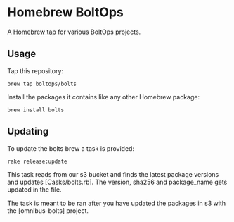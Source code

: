 # Homebrew BoltOps

A [Homebrew tap] for various BoltOps projects.

[Homebrew tap]: https://github.com/Homebrew/brew/blob/master/docs/brew-tap.md

## Usage

Tap this repository:

    brew tap boltops/bolts

Install the packages it contains like any other Homebrew package:

    brew install bolts

## Updating

To update the bolts brew a task is provided:

```shell
rake release:update
```

This task reads from our s3 bucket and finds the latest package versions and updates [Casks/bolts.rb].  The version, sha256 and package_name gets updated in the file.

The task is meant to be ran after you have updated the packages in s3 with the [omnibus-bolts] project.